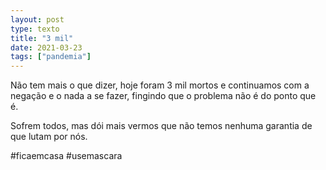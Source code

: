 ```yaml
---
layout: post
type: texto
title: "3 mil"
date: 2021-03-23
tags: ["pandemia"]
---
```

Não tem mais o que dizer, hoje foram 3 mil mortos e continuamos com a negação e o nada a se fazer, fingindo que o problema não é do ponto que é.  

Sofrem todos, mas dói mais vermos que não temos nenhuma garantia de que lutam por nós. 

#ficaemcasa #usemascara